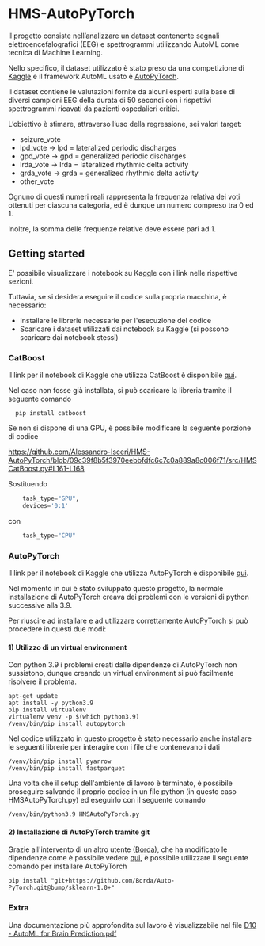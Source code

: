 # HMS-AutoPyTorch

Il progetto consiste nell’analizzare un dataset contenente segnali elettroencefalografici (EEG) e spettrogrammi utilizzando AutoML come tecnica di Machine Learning.

Nello specifico, il dataset utilizzato è stato preso da una competizione di [Kaggle](https://www.kaggle.com/competitions/hms-harmful-brain-activity-classification/overview) e il framework AutoML usato è [AutoPyTorch](https://github.com/automl/Auto-PyTorch).

Il dataset contiene le valutazioni fornite da alcuni esperti sulla base di diversi campioni EEG della durata di 50 secondi con i rispettivi spettrogrammi ricavati da pazienti ospedalieri critici.

L’obiettivo è stimare, attraverso l’uso della regressione, sei valori target:

* seizure_vote
* lpd_vote&nbsp;&rarr;&nbsp;lpd = lateralized periodic discharges
* gpd_vote&nbsp;&rarr;&nbsp;gpd = generalized periodic discharges
* lrda_vote&nbsp;&rarr;&nbsp;lrda = lateralized rhythmic delta activity
* grda_vote&nbsp;&rarr;&nbsp;grda = generalized rhythmic delta activity 
* other_vote			

Ognuno di questi numeri reali rappresenta la frequenza relativa dei voti ottenuti per ciascuna categoria, ed è dunque un numero compreso tra 0 ed 1.

Inoltre, la somma delle frequenze relative deve essere pari ad 1.

## Getting started

E' possibile visualizzare i notebook su Kaggle con i link nelle rispettive sezioni.

Tuttavia, se si desidera eseguire il codice sulla propria macchina, è necessario:
* Installare le librerie necessarie per l'esecuzione del codice
* Scaricare i dataset utilizzati dai notebook su Kaggle (si possono scaricare dai notebook stessi)

### CatBoost

Il link per il notebook di Kaggle che utilizza CatBoost è disponibile [qui](https://www.kaggle.com/code/alessandroisceri/catboost-hms).

Nel caso non fosse già installata, si può scaricare la libreria tramite il seguente comando

```shell
  pip install catboost
```

Se non si dispone di una GPU, è possibile modificare la seguente porzione di codice

https://github.com/Alessandro-Isceri/HMS-AutoPyTorch/blob/09c39f8b5f3970eebbfdfc6c7c0a889a8c006f71/src/HMSCatBoost.py#L161-L168

Sostituendo 
```python
    task_type="GPU",
    devices='0:1'
```
con
```python
    task_type="CPU"
```

### AutoPyTorch

Il link per il notebook di Kaggle che utilizza AutoPyTorch è disponibile [qui](https://www.kaggle.com/code/alessandroisceri/autopytorch-hms).

Nel momento in cui è stato sviluppato questo progetto, la normale installazione di AutoPyTorch creava dei problemi con le versioni di python successive alla 3.9.

Per riuscire ad installare e ad utilizzare correttamente AutoPyTorch si può procedere in questi due modi:

#### 1) Utilizzo di un virtual environment

Con python 3.9 i problemi creati dalle dipendenze di AutoPyTorch non sussistono, dunque creando un virtual environment si può facilmente risolvere il problema.
```shell
apt-get update
apt install -y python3.9
pip install virtualenv
virtualenv venv -p $(which python3.9)
/venv/bin/pip install autopytorch
```
Nel codice utilizzato in questo progetto è stato necessario anche installare le seguenti librerie per interagire con i file che contenevano i dati
```shell
/venv/bin/pip install pyarrow
/venv/bin/pip install fastparquet
```
Una volta che il setup dell'ambiente di lavoro è terminato, è possibile proseguire salvando il proprio codice in un file python (in questo caso HMSAutoPyTorch.py) ed eseguirlo con il seguente comando
```shell
/venv/bin/python3.9 HMSAutoPyTorch.py
```
#### 2) Installazione di AutoPyTorch tramite git

Grazie all'intervento di un altro utente ([Borda](https://github.com/Borda)), che ha modificato le dipendenze come è possibile vedere [qui](https://github.com/automl/Auto-PyTorch/pull/506), è possibile utilizzare il seguente comando per installare AutoPyTorch
```shell
pip install "git+https://github.com/Borda/Auto-PyTorch.git@bump/sklearn-1.0+"
```
### Extra

Una documentazione più approfondita sul lavoro è visualizzabile nel file [D10 - AutoML for Brain Prediction.pdf](https://github.com/Alessandro-Isceri/HMS-AutoPyTorch/blob/main/D10%20-%20AutoML%20for%20Brain%20Prediction.pdf)

